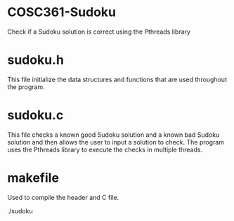# COSC361-Sudoku
Check if a Sudoku solution is correct using the Pthreads library

# sudoku.h
This file initialize the data structures and functions that are used throughout the program.

# sudoku.c
This file checks a known good Sudoku solution and a known bad Sudoku solution and then allows 
the user to input a solution to check. The program uses the Pthreads library to execute the 
checks in multiple threads.

# makefile
Used to compile the header and C file.

./sudoku 

